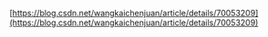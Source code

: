 [https://blog.csdn.net/wangkaichenjuan/article/details/70053209](https://blog.csdn.net/wangkaichenjuan/article/details/70053209)